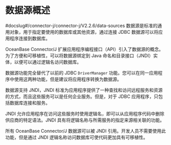 数据源概述 
==========================
#docslug#/connector-j/connector-j/V2.2.6/data-sources
数据源是标准的通用对象，用于指定要使用的数据库或其他资源，通过连接 JDBC 数据源可以将应用程序连接到数据库。

OceanBase Connector/J 扩展应用程序编程接口（API）引入了数据源的概念。为了方便和可移植性，可以将数据源绑定到 Java 命名和目录接口（JNDI）实体，以便可以通过逻辑名访问数据库。

数据源功能完全替代了以前的 JDBC `DriverManager` 功能。您可以在同一应用程序中使用这两种功能，但是建议将应用程序转换为数据源。

数据源支持 JNDI，JNDI 标准为应用程序提供了一种查找和访问远程服务和资源的方式，而且这些服务可以是任何企业服务。但是，对于 JDBC 应用程序，只包括数据库连接和服务。

JNDI 允许应用程序在访问这些服务时使用逻辑名，即可以从应用程序代码中删除供应商的特定语法。JNDI 具有将逻辑名称与所需服务的指定来源相关联的功能。

所有 OceanBase Connector/J 数据源可以被 JNDI 引用。开发人员不需要使用此功能，但是通过 JNDI 逻辑名称访问数据库可使代码更加具有可移植性。

